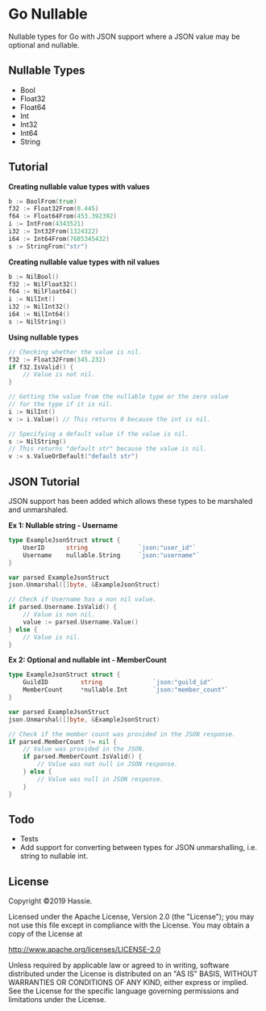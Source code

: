 # Go Nullable
Nullable types for Go with JSON support where a JSON value may be optional and nullable.

## Nullable Types
- Bool
- Float32
- Float64
- Int
- Int32
- Int64
- String

## Tutorial
**Creating nullable value types with values**
```go
b := BoolFrom(true)
f32 := Float32From(0.445)
f64 := Float64From(453.392392)
i := IntFrom(4343521)
i32 := Int32From(1324322)
i64 := Int64From(7685345432)
s := StringFrom("str")
```

**Creating nullable value types with nil values**
```go
b := NilBool()
f32 := NilFloat32()
f64 := NilFloat64()
i := NilInt()
i32 := NilInt32()
i64 := NilInt64()
s := NilString()
```

**Using nullable types**
```go
// Checking whether the value is nil.
f32 := Float32From(345.232)
if f32.IsValid() {
	// Value is not nil.
}
```

```go
// Getting the value from the nullable type or the zero value
// for the type if it is nil.
i := NilInt()
v := i.Value() // This returns 0 because the int is nil.
```

```go
// Specifying a default value if the value is nil.
s := NilString()
// This returns "default str" because the value is nil.
v := s.ValueOrDefault("default str")
```

## JSON Tutorial
JSON support has been added which allows these types to be marshaled and unmarshaled.

**Ex 1: Nullable string - Username**
```go
type ExampleJsonStruct struct {
	UserID      string              `json:"user_id"`
	Username    nullable.String     `json:"username"`
}

var parsed ExampleJsonStruct
json.Unmarshal([]byte, &ExampleJsonStruct)

// Check if Username has a non nil value.
if parsed.Username.IsValid() {
	// Value is non nil.
	value := parsed.Username.Value()
} else {
	// Value is nil.
}
```

**Ex 2: Optional and nullable int - MemberCount**
```go
type ExampleJsonStruct struct {
	GuildID         string              `json:"guild_id"`
	MemberCount     *nullable.Int       `json:"member_count"`
}

var parsed ExampleJsonStruct
json.Unmarshal([]byte, &ExampleJsonStruct)

// Check if the member count was provided in the JSON response.
if parsed.MemberCount != nil {
	// Value was provided in the JSON.
	if parsed.MemberCount.IsValid() {
		// Value was not null in JSON response.
	} else {
		// Value was null in JSON response.
	}
}
```

## Todo
- Tests
- Add support for converting between types for JSON unmarshalling, i.e. string to nullable int.

## License
Copyright &copy;2019 Hassie.

Licensed under the Apache License, Version 2.0 (the "License");
you may not use this file except in compliance with the License.
You may obtain a copy of the License at

<http://www.apache.org/licenses/LICENSE-2.0>

Unless required by applicable law or agreed to in writing, software
distributed under the License is distributed on an "AS IS" BASIS,
WITHOUT WARRANTIES OR CONDITIONS OF ANY KIND, either express or implied.
See the License for the specific language governing permissions and
limitations under the License.
